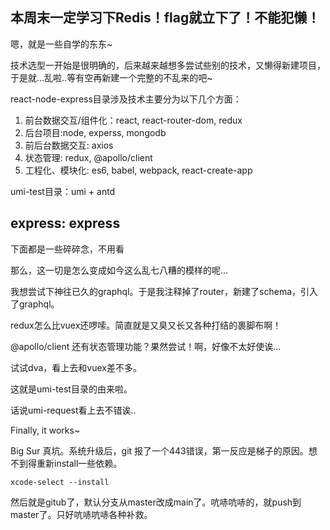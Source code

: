 本周末一定学习下Redis！flag就立下了！不能犯懒！
-----------------------------------------------------------------------------
嗯，就是一些自学的东东~

技术选型一开始是很明确的，后来越来越想多尝试些别的技术，又懒得新建项目，于是就...乱啦..等有空再新建一个完整的不乱来的吧~

react-node-express目录涉及技术主要分为以下几个方面：
1. 前台数据交互/组件化：react, react-router-dom, redux
2. 后台项目:node, experss, mongodb
3. 前后台数据交互: axios
4. 状态管理:  redux, @apollo/client
5. 工程化、模块化: es6, babel, webpack, react-create-app

umi-test目录：umi + antd

express: express
------------------------------------------------------------------------------

下面都是一些碎碎念，不用看

那么，这一切是怎么变成如今这么乱七八糟的模样的呢...

我想尝试下神往已久的graphql。于是我注释掉了router，新建了schema，引入了graphql。

redux怎么比vuex还啰嗦。简直就是又臭又长又各种打结的裹脚布啊！

@apollo/client 还有状态管理功能？果然尝试！啊，好像不太好使诶...

试试dva，看上去和vuex差不多。

这就是umi-test目录的由来啦。

话说umi-request看上去不错诶..

Finally, it works~

Big Sur 真坑。系统升级后，git 报了一个443错误，第一反应是梯子的原因。想不到得重新install一些依赖。

`xcode-select --install`

然后就是gitub了，默认分支从master改成main了。吭哧吭哧的，就push到master了。只好吭哧吭哧各种补救。

